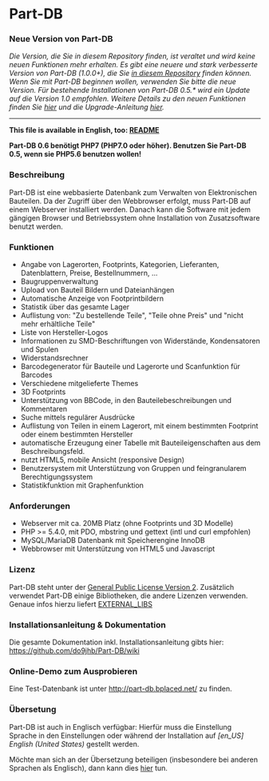 # Part-DB

### Neue Version von Part-DB
*Die Version, die Sie in diesem Repository finden, ist veraltet und wird keine neuen Funktionen mehr erhalten.
Es gibt eine neuere und stark verbesserte Version von Part-DB (1.0.0+), die Sie [in diesem Repository](https://github.com/Part-DB/Part-DB-server) finden können.
Wenn Sie mit Part-DB beginnen wollen, verwenden Sie bitte die neue Version. Für bestehende Installationen von Part-DB 0.5.\* wird ein Update auf die Version 1.0 empfohlen.
Weitere Details zu den neuen Funktionen finden Sie [hier](https://github.com/Part-DB/Part-DB-legacy/discussions/118)
und die Upgrade-Anleitung [hier](https://docs.part-db.de/upgrade_legacy.html).*

---

**This file is available in English, too: [README](README.md)**

**Part-DB 0.6 benötigt PHP7 (PHP7.0 oder höher). Benutzen Sie Part-DB 0.5, wenn sie PHP5.6 benutzen wollen!**

### Beschreibung

Part-DB ist eine webbasierte Datenbank zum Verwalten von Elektronischen Bauteilen. Da der Zugriff über den Webbrowser erfolgt, muss Part-DB auf einem Webserver installiert werden. Danach kann die Software mit jedem gängigen Browser und Betriebssystem ohne Installation von Zusatzsoftware benutzt werden.

### Funktionen

 * Angabe von Lagerorten, Footprints, Kategorien, Lieferanten, Datenblattern, Preise, Bestellnummern, ...
 * Baugruppenverwaltung
 * Upload von Bauteil Bildern und Dateianhängen
 * Automatische Anzeige von Footprintbildern
 * Statistik über das gesamte Lager
 * Auflistung von: "Zu bestellende Teile", "Teile ohne Preis" und "nicht mehr erhältliche Teile"
 * Liste von Hersteller-Logos
 * Informationen zu SMD-Beschriftungen von Widerstände, Kondensatoren und Spulen
 * Widerstandsrechner
 * Barcodegenerator für Bauteile und Lagerorte und Scanfunktion für Barcodes
 * Verschiedene mitgelieferte Themes
 * 3D Footprints
 * Unterstützung von BBCode, in den Bauteilebeschreibungen und Kommentaren
 * Suche mittels regulärer Ausdrücke
 * Auflistung von Teilen in einem Lagerort, mit einem bestimmten Footprint oder einem bestimmten Hersteller
 * automatische Erzeugung einer Tabelle mit Bauteileigenschaften aus dem Beschreibungsfeld.
 * nutzt HTML5, mobile Ansicht (responsive Design)
 * Benutzersystem mit Unterstützung von Gruppen und feingranularem Berechtigungssystem
 * Statistikfunktion mit Graphenfunktion

### Anforderungen

 * Webserver mit ca. 20MB Platz (ohne Footprints und 3D Modelle)
 * PHP >= 5.4.0, mit PDO, mbstring und gettext (intl und curl empfohlen)
 * MySQL/MariaDB Datenbank mit Speicherengine InnoDB
 * Webbrowser mit Unterstützung von HTML5 und Javascript

### Lizenz
Part-DB steht unter der [General Public License Version 2](https://www.gnu.org/licenses/old-licenses/gpl-2.0.de.html).
Zusätzlich verwendet Part-DB einige Bibliotheken, die andere Lizenzen verwenden. 
Genaue infos hierzu liefert [EXTERNAL_LIBS](readme/EXTERNAL_LIBS.md)

### Installationsanleitung & Dokumentation

Die gesamte Dokumentation inkl. Installationsanleitung gibts hier:
<https://github.com/do9jhb/Part-DB/wiki>

### Online-Demo zum Ausprobieren

Eine Test-Datenbank ist unter <http://part-db.bplaced.net/> zu finden.

### Übersetung
Part-DB ist auch in Englisch verfügbar: Hierfür muss die Einstellung Sprache in den Einstellungen oder während der 
Installation auf _[en_US] English (United States)_ gestellt werden. 

Möchte man sich an der Übersetzung beteiligen (insbesondere bei anderen Sprachen als Englisch), 
dann kann dies [hier](https://crowdin.com/project/part-db) tun.
